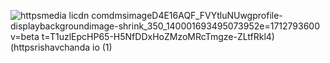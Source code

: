![httpsmedia licdn comdmsimageD4E16AQF_FVYtluNUwgprofile-displaybackgroundimage-shrink_350_140001693495073952e=1712793600 v=beta t=T1uzlEpcHP65-H5NfDDxHoZMzoMRcTmgze-ZLtfRkl4) (httpsrishavchanda io (1)](https://github.com/anabregolin/anabregolin/assets/128608586/22ffdf3a-25c3-44b5-8fc2-735425189874)

<!---👋 Hi, I’m @anabregolin
- 👀 I’m interested in ...
- I’m currently learning ...
- 💞️ I’m looking to collaborate on ...
- 📫 How to reach me ...
- 😄 Pronouns: ...
- ⚡ Fun fact: ...

<!---
anabregolin/anabregolin is a ✨ special ✨ repository because its `README.md` (this file) appears on your GitHub profile.
You can click the Preview link to take a look at your changes.
--->
